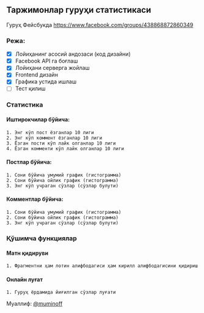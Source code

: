 ## Таржимонлар гуруҳи статистикаси

Гуруҳ Фейсбукда https://www.facebook.com/groups/438868872860349

### Режа:

- [x] Лойиҳанинг асосий андозаси (код дизайни)
- [x] Facebook API га боғлаш
- [x] Лойиҳани серверга жойлаш
- [x] Frontend дизайн
- [x] Графика устида ишлаш
- [ ] Тест қилиш

### Статистика

#### Иштирокчилар бўйича:

    1. Энг кўп пост ёзганлар 10 лиги
    2. Энг кўп коммент ёзганлар 10 лиги
    3. Ёзган пости кўп лайк олганлар 10 лиги
    4. Ёзган комменти кўп лайк олганлар 10 лиги

#### Постлар бўйичa:

    1. Сони бўйича умумий график (гистограмма)
    2. Сони бўйича ойлик график (гистограмма)
    3. Энг кўп учраган сўзлар (сўзлар булути)

#### Комментлар бўйича:

    1. Сони бўйича умумий график (гистограмма)
    2. Сони бўйича ойлик график (гистограмма)
    3. Энг кўп учраган сўзлар (сўзлар булути)

### Қўшимча функциялар

#### Матн қидируви

    1. Фрагментни ҳам лотин алифбодагиси ҳам кирилл алифбодагисини қидириш

#### Онлайн луғат

    1. Гуруҳ ёрдамида йиғилган сўзлар луғати

Муаллиф: [@muminoff](https://github.com/muminoff/)
